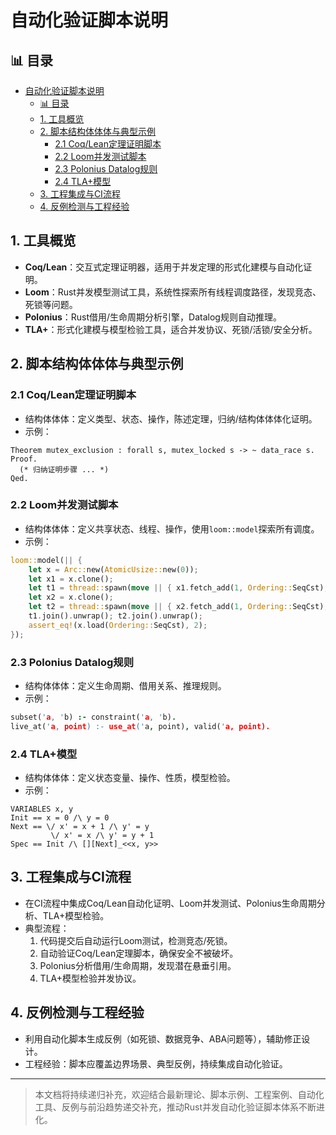 ﻿# 自动化验证脚本说明

## 📊 目录

- [自动化验证脚本说明](#自动化验证脚本说明)
  - [📊 目录](#-目录)
  - [1. 工具概览](#1-工具概览)
  - [2. 脚本结构体体体与典型示例](#2-脚本结构体体体与典型示例)
    - [2.1 Coq/Lean定理证明脚本](#21-coqlean定理证明脚本)
    - [2.2 Loom并发测试脚本](#22-loom并发测试脚本)
    - [2.3 Polonius Datalog规则](#23-polonius-datalog规则)
    - [2.4 TLA+模型](#24-tla模型)
  - [3. 工程集成与CI流程](#3-工程集成与ci流程)
  - [4. 反例检测与工程经验](#4-反例检测与工程经验)

## 1. 工具概览

- **Coq/Lean**：交互式定理证明器，适用于并发定理的形式化建模与自动化证明。
- **Loom**：Rust并发模型测试工具，系统性探索所有线程调度路径，发现竞态、死锁等问题。
- **Polonius**：Rust借用/生命周期分析引擎，Datalog规则自动推理。
- **TLA+**：形式化建模与模型检验工具，适合并发协议、死锁/活锁/安全分析。

## 2. 脚本结构体体体与典型示例

### 2.1 Coq/Lean定理证明脚本

- 结构体体体：定义类型、状态、操作，陈述定理，归纳/结构体体体化证明。
- 示例：

```coq
Theorem mutex_exclusion : forall s, mutex_locked s -> ~ data_race s.
Proof.
  (* 归纳证明步骤 ... *)
Qed.
```

### 2.2 Loom并发测试脚本

- 结构体体体：定义共享状态、线程、操作，使用`loom::model`探索所有调度。
- 示例：

```rust
loom::model(|| {
    let x = Arc::new(AtomicUsize::new(0));
    let x1 = x.clone();
    let t1 = thread::spawn(move || { x1.fetch_add(1, Ordering::SeqCst); });
    let x2 = x.clone();
    let t2 = thread::spawn(move || { x2.fetch_add(1, Ordering::SeqCst); });
    t1.join().unwrap(); t2.join().unwrap();
    assert_eq!(x.load(Ordering::SeqCst), 2);
});
```

### 2.3 Polonius Datalog规则

- 结构体体体：定义生命周期、借用关系、推理规则。
- 示例：

```prolog
subset('a, 'b) :- constraint('a, 'b).
live_at('a, point) :- use_at('a, point), valid('a, point).
```

### 2.4 TLA+模型

- 结构体体体：定义状态变量、操作、性质，模型检验。
- 示例：

```tla
VARIABLES x, y
Init == x = 0 /\ y = 0
Next == \/ x' = x + 1 /\ y' = y
         \/ x' = x /\ y' = y + 1
Spec == Init /\ [][Next]_<<x, y>>
```

## 3. 工程集成与CI流程

- 在CI流程中集成Coq/Lean自动化证明、Loom并发测试、Polonius生命周期分析、TLA+模型检验。
- 典型流程：
  1. 代码提交后自动运行Loom测试，检测竞态/死锁。
  2. 自动验证Coq/Lean定理脚本，确保安全不被破坏。
  3. Polonius分析借用/生命周期，发现潜在悬垂引用。
  4. TLA+模型检验并发协议。

## 4. 反例检测与工程经验

- 利用自动化脚本生成反例（如死锁、数据竞争、ABA问题等），辅助修正设计。
- 工程经验：脚本应覆盖边界场景、典型反例，持续集成自动化验证。

---

> 本文档将持续递归补充，欢迎结合最新理论、脚本示例、工程案例、自动化工具、反例与前沿趋势递交补充，推动Rust并发自动化验证脚本体系不断进化。
